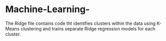 # Machine-Learning-

The Ridge file contains code tht identifies clusters within the data using K-Means clustering and trains separate Ridge regression models for each cluster.

